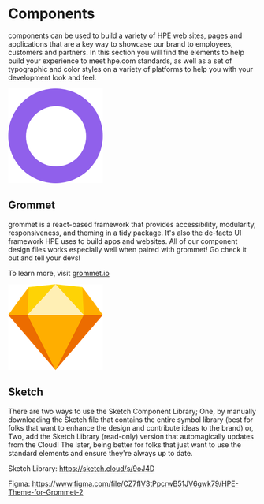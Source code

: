 # Components
components can be used to build a variety of HPE web sites, pages and applications that are a key way to showcase our brand to employees, customers and partners. In this section you will find the elements to help build your experience to meet hpe.com standards, as well as a set of typographic and color styles on a variety of platforms to help you with your development look and feel.



![alt text](https://github.com/hpe-design/components/blob/master/Previews/grommet.png "Grommet")
## Grommet
grommet is a react-based framework that provides accessibility, modularity, responsiveness, and theming in a tidy package. It's also the de-facto UI framework HPE uses to build apps and websites. All of our component design files works especially well when paired with grommet! Go check it out and tell your devs!

To learn more, visit [grommet.io](https://grommet.io)

![alt text](https://github.com/hpe-design/components/blob/master/Previews/sketch.png "Sketch")
## Sketch

There are two ways to use the Sketch Component Library; One, by manually downloading the Sketch file that contains the entire symbol library (best for folks that want to enhance the design and contribute ideas to the brand) or, Two, add the Sketch Library (read-only) version that automagically updates from the Cloud! The later, being better for folks that just want to use the standard elements and ensure they're always up to date.

Sketch Library: https://sketch.cloud/s/9oJ4D

Figma: https://www.figma.com/file/CZ7fIV3tPpcrwB51JV6gwk79/HPE-Theme-for-Grommet-2
